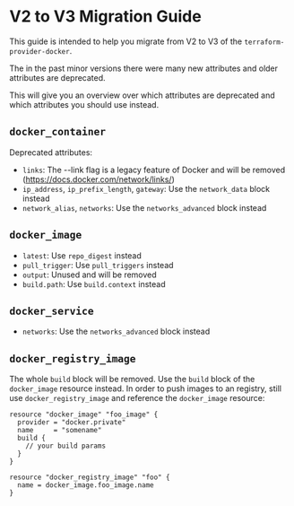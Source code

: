 # V2 to V3 Migration Guide

This guide is intended to help you migrate from V2 to V3 of the `terraform-provider-docker`.

The in the past minor versions there were many new attributes and older attributes are deprecated.

This will give you an overview over which attributes are deprecated and which attributes you should use instead.

## `docker_container`


Deprecated attributes:

* `links`: The --link flag is a legacy feature of Docker and will be removed (https://docs.docker.com/network/links/)
* `ip_address`, `ip_prefix_length`, `gateway`: Use the `network_data` block instead
* `network_alias`, `networks`: Use the `networks_advanced` block instead


## `docker_image`

* `latest`: Use `repo_digest` instead
* `pull_trigger`: Use `pull_triggers` instead
* `output`: Unused and will be removed
* `build.path`: Use `build.context` instead

## `docker_service`

* `networks`: Use the `networks_advanced` block instead


## `docker_registry_image`

The whole `build` block will be removed. Use the `build` block of the `docker_image` resource instead.
In order to push images to an registry, still use `docker_registry_image` and reference the `docker_image` resource:

```hcl
resource "docker_image" "foo_image" {
  provider = "docker.private"
  name     = "somename"
  build {
    // your build params
  }
}

resource "docker_registry_image" "foo" {
  name = docker_image.foo_image.name
}
```